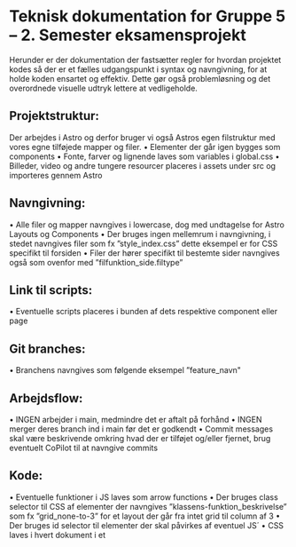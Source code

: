 # Teknisk dokumentation for Gruppe 5 – 2. Semester eksamensprojekt

Herunder er der dokumentation der fastsætter regler for hvordan projektet kodes så der er et fælles udgangspunkt i syntax og navngivning, for at holde koden ensartet og effektiv. Dette gør også problemløsning og det overordnede visuelle udtryk lettere at vedligeholde.

## Projektstruktur:

Der arbejdes i Astro og derfor bruger vi også Astros egen filstruktur med vores egne tilføjede mapper og filer.
• Elementer der går igen bygges som components
• Fonte, farver og lignende laves som variables i global.css
• Billeder, video og andre tungere resourcer placeres i assets under src og importeres gennem Astro

## Navngivning:

• Alle filer og mapper navngives i lowercase, dog med undtagelse for Astro Layouts og Components
• Der bruges ingen mellemrum i navngivning, i stedet navngives filer som fx ”style_index.css” dette eksempel er for CSS specifikt til forsiden
• Filer der hører specifikt til bestemte sider navngives også som ovenfor med ”filfunktion_side.filtype”

## Link til scripts:

• Eventuelle scripts placeres i bunden af dets respektive component eller page

## Git branches:

• Branchens navngives som følgende eksempel ”feature_navn"

## Arbejdsflow:

• INGEN arbejder i main, medmindre det er aftalt på forhånd
• INGEN merger deres branch ind i main før det er godkendt
• Commit messages skal være beskrivende omkring hvad der er tilføjet og/eller fjernet, brug eventuelt CoPilot til at navngive commits

## Kode:

• Eventuelle funktioner i JS laves som arrow functions
• Der bruges class selector til CSS af elementer der navngives ”klassens-funktion_beskrivelse” som fx ”grid_none-to-3” for et layout der går fra intet grid til column af 3
• Der bruges id selector til elementer der skal påvirkes af eventuel JS´
• CSS laves i hvert dokument i et <style> tag, global CSS laves i global.css dokumentet der findes i styles mappen

# Funktionalitet

• Der hentes data til portfolio gennem API til en database lavet med Supabase
• Dynamisk visning af enkelte elementer fra portfolio

Dette afsnit skal forklare hvad I konkret har arbejde med, for at udvikle websitet. Tænk over hvilke interaktioner brugeren kan foretage på sitet? Eller hvordan websitet håndterer og præsenterer data? Eksempler på funktionalitet, der kan beskrives:

- Hentning af produkter fra API.
- Filtrering af produkter baseret på brugerens valg.
- Dynamisk visning af produkter i HTML.

Brug korte beskrivelser, som i eksemplerne herover

/////////////////////////////////////////////////////////////////////////////////

# API endpoints

Dette afsnit skal liste de endpoints fra API'et i har benyttet:

- (fx. https://dummyjson.com/products)

# Dokumentation af Funktion

Dette afsnit skal beskrive en funktion I selv har udviklet. Det kunne eksempelvis være en funktion der generere en listen over fx. produkter:

- Beskrivelse: Hvad gør funktionen? Hvordan spiller den sammen med resten af koden?
- Parametre: Hvilke input forventes (fx en værdi fra en dropdown eller URL'en)?
- Returnerer: Beskriv, om funktionen returnerer en værdi eller blot manipulerer DOM’en.
- Eksempel på brug: Indsæt funktions-koden herunder(der hvor koden er i eksemplet) og vis, hvordan funktionen kaldes:

```javascript
//funktionens kode:
function voresFunktion(sprog) {
  console.log(`${sprog} syntax highlighting`);
}
//hvordan funktionen kaldes:
voresFunktion("JavaScript");
```
